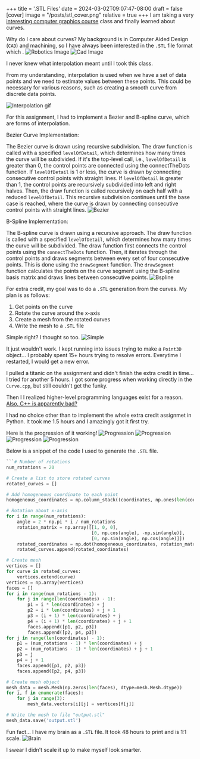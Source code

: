 +++
title = '.STL Files'
date = 2024-03-02T09:07:47-08:00
draft = false
[cover]
    image = "/posts/stl_cover.png"
    relative = true
+++
I am taking a very [interesting computer graphics course](https://www.edx.org/learn/computer-graphics/the-university-of-california-san-diego-computer-graphics?objectID=course-f6bc9b9c-e03f-4cde-b09d-bddd82dca299&webview=false&campaign=Computer+Graphics&source=edX&product_category=course&placement_url=https://www.edx.org/bio/ravi-ramamoorthi) class and finally learned about curves. 

Why do I care about curves? My background is in Computer Aided Design (`CAD`) and machining, so I have always been interested in the `.STL` file format which .
![Robotics Image](/posts/stl_1.png)
![Cad Image](/posts/stl_2.gif)


I never knew what interpolation meant until I took this class.

From my understanding, interpolation is used when we have a set of data points and we need to estimate values between these points. This could be necessary for various reasons, such as creating a smooth curve from discrete data points. 

![Interpolation gif](/posts/stl_3.gif)

For this assignment, I had to implement a Bezier and B-spline curve, which are forms of interpolation. 

Bezier Curve Implementation:

The Bezier curve is drawn using recursive subdivision. The draw function is called with a specified `levelOfDetail`, which determines how many times the curve will be subdivided.
If it's the top-level call, i.e., `levelOfDetail` is greater than 0, the control points are connected using the connectTheDots function.
If `levelOfDetail` is 1 or less, the curve is drawn by connecting consecutive control points with straight lines.
If `levelOfDetail` is greater than 1, the control points are recursively subdivided into left and right halves. Then, the draw function is called recursively on each half with a reduced `levelOfDetail`.
This recursive subdivision continues until the base case is reached, where the curve is drawn by connecting consecutive control points with straight lines.
![Bezier](/posts/stl_4.png)



B-Spline Implementation:

The B-spline curve is drawn using a recursive approach. The draw function is called with a specified `levelOfDetail`, which determines how many times the curve will be subdivided.
The draw function first connects the control points using the `connectTheDots` function.
Then, it iterates through the control points and draws segments between every set of four consecutive points. This is done using the `drawSegment` function.
The `drawSegment` function calculates the points on the curve segment using the B-spline basis matrix and draws lines between consecutive points.
![Bspline](/posts/stl_5.png)

For extra credit, my goal was to do a `.STL` generation from the curves. My plan is as follows: 
1. Get points on the curve
2. Rotate the curve around the x-axis
3. Create a mesh from the rotated curves
4. Write the mesh to a `.STL` file

Simple right? I thought so too.
![Simple](/posts/stl_6.jpg)

It just wouldn't work. I kept running into issues trying to make a `Point3D` object... I probably spent 15+ hours trying to resolve errors. Everytime I restarted, I would get a new error.

I pulled a titanic on the assignment and didn't finish the extra credit in time... I tried for another 5 hours. I got some progress when working directly in the `Curve.cpp`, but still couldn't get the funky.

Then I I realized higher-level programming languages exist for a reason. [Also, C++ is apparently bad?](https://www.whitehouse.gov/oncd/briefing-room/2024/02/26/press-release-technical-report/) 

I had no choice other than to implement the whole extra credit assignmet in Python. It took me 1.5 hours and I amazingly got it first try. 

Here is the progression of it working!
![Progression](/posts/stl_7.png)
![Progression](/posts/stl_8.png)
![Progression](/posts/stl_9.png)
![Progression](/posts/stl_10.png)



Below is a snippet of the code I used to generate the `.STL` file. 
```python
```# Number of rotations
num_rotations = 20

# Create a list to store rotated curves
rotated_curves = []

# Add homogeneous coordinate to each point
homogeneous_coordinates = np.column_stack((coordinates, np.ones(len(coordinates))))

# Rotation about x-axis
for i in range(num_rotations):
    angle = 2 * np.pi * i / num_rotations
    rotation_matrix = np.array([[1, 0, 0],
                                [0, np.cos(angle), -np.sin(angle)],
                                [0, np.sin(angle), np.cos(angle)]])
    rotated_coordinates = np.dot(homogeneous_coordinates, rotation_matrix.T)
    rotated_curves.append(rotated_coordinates)

# Create mesh
vertices = []
for curve in rotated_curves:
    vertices.extend(curve)
vertices = np.array(vertices)
faces = []
for i in range(num_rotations - 1):
    for j in range(len(coordinates) - 1):
        p1 = i * len(coordinates) + j
        p2 = i * len(coordinates) + j + 1
        p3 = (i + 1) * len(coordinates) + j
        p4 = (i + 1) * len(coordinates) + j + 1
        faces.append([p1, p2, p3])
        faces.append([p2, p4, p3])
for j in range(len(coordinates) - 1):
    p1 = (num_rotations - 1) * len(coordinates) + j
    p2 = (num_rotations - 1) * len(coordinates) + j + 1
    p3 = j
    p4 = j + 1
    faces.append([p1, p2, p3])
    faces.append([p2, p4, p3])

# Create mesh object
mesh_data = mesh.Mesh(np.zeros(len(faces), dtype=mesh.Mesh.dtype))
for i, f in enumerate(faces):
    for j in range(3):
        mesh_data.vectors[i][j] = vertices[f[j]]

# Write the mesh to file "output.stl"
mesh_data.save('output.stl')
```

Fun fact... I have my brain as a `.STL` file. It took 48 hours to print and is 1:1 scale.
![Brain](/posts/stl_15.png)

I swear I didn't scale it up to make myself look smarter.
